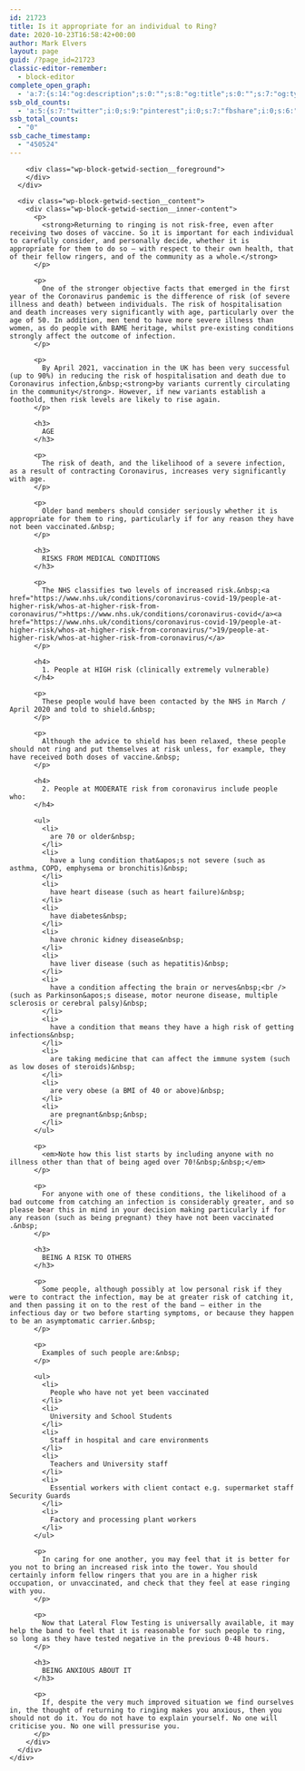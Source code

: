 ```yaml
---
id: 21723
title: Is it appropriate for an individual to Ring?
date: 2020-10-23T16:58:42+00:00
author: Mark Elvers
layout: page
guid: /?page_id=21723
classic-editor-remember:
  - block-editor
complete_open_graph:
  - 'a:7:{s:14:"og:description";s:0:"";s:8:"og:title";s:0:"";s:7:"og:type";s:0:"";s:12:"twitter:card";s:7:"summary";s:15:"twitter:creator";s:0:"";s:19:"twitter:description";s:0:"";s:8:"og:image";s:0:"";}'
ssb_old_counts:
  - 'a:5:{s:7:"twitter";i:0;s:9:"pinterest";i:0;s:7:"fbshare";i:0;s:6:"reddit";i:0;s:6:"tumblr";N;}'
ssb_total_counts:
  - "0"
ssb_cache_timestamp:
  - "450524"
---
```

<div class="wp-block-getwid-section">
  <div class="wp-block-getwid-section__wrapper">
    <div class="wp-block-getwid-section__inner-wrapper">
      <div class="wp-block-getwid-section__background-holder">
        <div class="wp-block-getwid-section__background">
        </div>
        
        <div class="wp-block-getwid-section__foreground">
        </div>
      </div>
      
      <div class="wp-block-getwid-section__content">
        <div class="wp-block-getwid-section__inner-content">
          <p>
            <strong>Returning to ringing is not risk-free, even after receiving two doses of vaccine. So it is important for each individual to carefully consider, and personally decide, whether it is appropriate for them to do so – with respect to their own health, that of their fellow ringers, and of the community as a whole.</strong>
          </p>
          
          <p>
            One of the stronger objective facts that emerged in the first year of the Coronavirus pandemic is the difference of risk (of severe illness and death) between individuals. The risk of hospitalisation and death increases very significantly with age, particularly over the age of 50. In addition, men tend to have more severe illness than women, as do people with BAME heritage, whilst pre-existing conditions strongly affect the outcome of infection.
          </p>
          
          <p>
            By April 2021, vaccination in the UK has been very successful (up to 90%) in reducing the risk of hospitalisation and death due to Coronavirus infection,&nbsp;<strong>by variants currently circulating in the community</strong>. However, if new variants establish a foothold, then risk levels are likely to rise again.
          </p>
          
          <h3>
            AGE
          </h3>
          
          <p>
            The risk of death, and the likelihood of a severe infection, as a result of contracting Coronavirus, increases very significantly with age. 
          </p>
          
          <p>
            Older band members should consider seriously whether it is appropriate for them to ring, particularly if for any reason they have not been vaccinated.&nbsp;
          </p>
          
          <h3>
            RISKS FROM MEDICAL CONDITIONS
          </h3>
          
          <p>
            The NHS classifies two levels of increased risk.&nbsp;<a href="https://www.nhs.uk/conditions/coronavirus-covid-19/people-at-higher-risk/whos-at-higher-risk-from-coronavirus/">https://www.nhs.uk/conditions/coronavirus-covid­</a><a href="https://www.nhs.uk/conditions/coronavirus-covid-19/people-at-higher-risk/whos-at-higher-risk-from-coronavirus/">19/people-at-higher-risk/whos-at-higher-risk-from-coronavirus/</a>
          </p>
          
          <h4>
            1. People at HIGH risk (clinically extremely vulnerable) 
          </h4>
          
          <p>
            These people would have been contacted by the NHS in March / April 2020 and told to shield.&nbsp;
          </p>
          
          <p>
            Although the advice to shield has been relaxed, these people should not ring and put themselves at risk unless, for example, they have received both doses of vaccine.&nbsp;
          </p>
          
          <h4>
            2. People at MODERATE risk from coronavirus include people who: 
          </h4>
          
          <ul>
            <li>
              are 70 or older&nbsp;
            </li>
            <li>
              have a lung condition that&apos;s not severe (such as asthma, COPD, emphysema or bronchitis)&nbsp;
            </li>
            <li>
              have heart disease (such as heart failure)&nbsp;
            </li>
            <li>
              have diabetes&nbsp;
            </li>
            <li>
              have chronic kidney disease&nbsp;
            </li>
            <li>
              have liver disease (such as hepatitis)&nbsp;
            </li>
            <li>
              have a condition affecting the brain or nerves&nbsp;<br />(such as Parkinson&apos;s disease, motor neurone disease, multiple sclerosis or cerebral palsy)&nbsp;
            </li>
            <li>
              have a condition that means they have a high risk of getting infections&nbsp;
            </li>
            <li>
              are taking medicine that can affect the immune system (such as low doses of steroids)&nbsp;
            </li>
            <li>
              are very obese (a BMI of 40 or above)&nbsp;
            </li>
            <li>
              are pregnant&nbsp;&nbsp;
            </li>
          </ul>
          
          <p>
            <em>Note how this list starts by including anyone with no illness other than that of being aged over 70!&nbsp;&nbsp;</em>
          </p>
          
          <p>
            For anyone with one of these conditions, the likelihood of a bad outcome from catching an infection is considerably greater, and so please bear this in mind in your decision making particularly if for any reason (such as being pregnant) they have not been vaccinated .&nbsp;
          </p>
          
          <h3>
            BEING A RISK TO OTHERS 
          </h3>
          
          <p>
            Some people, although possibly at low personal risk if they were to contract the infection, may be at greater risk of catching it, and then passing it on to the rest of the band – either in the infectious day or two before starting symptoms, or because they happen to be an asymptomatic carrier.&nbsp;
          </p>
          
          <p>
            Examples of such people are:&nbsp;
          </p>
          
          <ul>
            <li>
              People who have not yet been vaccinated
            </li>
            <li>
              University and School Students 
            </li>
            <li>
              Staff in hospital and care environments 
            </li>
            <li>
              Teachers and University staff 
            </li>
            <li>
              Essential workers with client contact e.g. supermarket staff Security Guards
            </li>
            <li>
              Factory and processing plant workers 
            </li>
          </ul>
          
          <p>
            In caring for one another, you may feel that it is better for you not to bring an increased risk into the tower. You should certainly inform fellow ringers that you are in a higher risk occupation, or unvaccinated, and check that they feel at ease ringing with you.
          </p>
          
          <p>
            Now that Lateral Flow Testing is universally available, it may help the band to feel that it is reasonable for such people to ring, so long as they have tested negative in the previous 0-48 hours.
          </p>
          
          <h3>
            BEING ANXIOUS ABOUT IT 
          </h3>
          
          <p>
            If, despite the very much improved situation we find ourselves in, the thought of returning to ringing makes you anxious, then you should not do it. You do not have to explain yourself. No one will criticise you. No one will pressurise you.
          </p>
        </div>
      </div>
    </div>
  </div>
</div>
